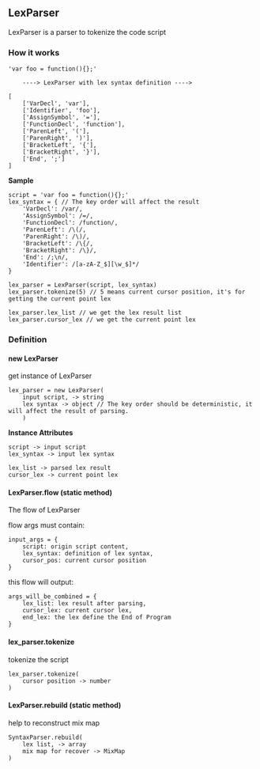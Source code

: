 ## LexParser

LexParser is a parser to tokenize the code script

### How it works

```
'var foo = function(){};'

    ----> LexParser with lex syntax definition ---->

[
    ['VarDecl', 'var'],
    ['Identifier', 'foo'],
    ['AssignSymbol', '='],
    ['FunctionDecl', 'function'],
    ['ParenLeft', '('],
    ['ParenRight', ')'],
    ['BracketLeft', '{'],
    ['BracketRight', '}'],
    ['End', ';']
]
```

**Sample**
```
script = 'var foo = function(){};'
lex_syntax = { // The key order will affect the result
    'VarDecl': /var/,
    'AssignSymbol': /=/,
    'FunctionDecl': /function/,
    'ParenLeft': /\(/,
    'ParenRight': /\)/,
    'BracketLeft': /\{/,
    'BracketRight': /\}/,
    'End': /;\n/,
    'Identifier': /[a-zA-Z_$][\w_$]*/
}

lex_parser = LexParser(script, lex_syntax)
lex_parser.tokenize(5) // 5 means current cursor position, it's for getting the current point lex

lex_parser.lex_list // we get the lex result list
lex_parser.cursor_lex // we get the current point lex
```

### Definition

#### new LexParser
get instance of LexParser
```
lex_parser = new LexParser(
    input script, -> string
    lex syntax -> object // The key order should be deterministic, it will affect the result of parsing.
    )
```

**Instance Attributes**
```
script -> input script
lex_syntax -> input lex syntax

lex_list -> parsed lex result
cursor_lex -> current point lex
```

#### LexParser.flow  (static method)
The flow of LexParser

flow args must contain:
```
input_args = {
    script: origin script content,
    lex_syntax: definition of lex syntax,
    cursor_pos: current cursor position
}
```

this flow will output:
```
args_will_be_combined = {
    lex_list: lex result after parsing,
    cursor_lex: current cursor lex,
    end_lex: the lex define the End of Program
}
```

#### lex_parser.tokenize
tokenize the script
```
lex_parser.tokenize(
    cursor position -> number
)
```

#### LexParser.rebuild (static method)
help to reconstruct mix map
```
SyntaxParser.rebuild(
    lex list, -> array
    mix map for recover -> MixMap
)
```